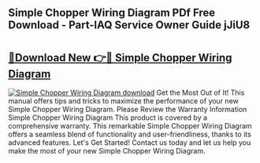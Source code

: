 ## Simple Chopper Wiring Diagram PDf Free Download - Part-lAQ Service Owner Guide jJiU8

# <h2><a href="http://dfsv4h.blite.top/?on=Simple+Chopper+Wiring+Diagram">🔗Download New 👉🔴 Simple Chopper Wiring Diagram</a></h2>

[![Simple Chopper Wiring Diagram download](https://i.imgur.com/lujVjoI.png)](http://dfsv4h.blite.top/?on=Simple+Chopper+Wiring+Diagram)
Get the Most Out of It! This manual offers tips and tricks to maximize the performance of your new Simple Chopper Wiring Diagram. Please Review the Warranty Information Simple Chopper Wiring Diagram This product is covered by a comprehensive warranty. This remarkable Simple Chopper Wiring Diagram offers a seamless blend of functionality and user-friendliness, thanks to its advanced features. Let's Get Started! Contact us today and let us help you make the most of your new Simple Chopper Wiring Diagram.
